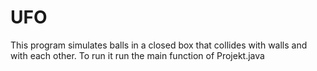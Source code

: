 # UFO

This program simulates balls in a closed box that collides with walls and with each other.
To run it run the main function of Projekt.java 